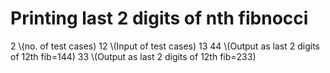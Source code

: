 # Printing last 2 digits of nth fibnocci
2  \\(no. of test cases)
12 \\(Input of test cases)
13
44  \\(Output as last 2 digits of 12th fib=144)
33  \\(Output as last 2 digits of 12th fib=233)
